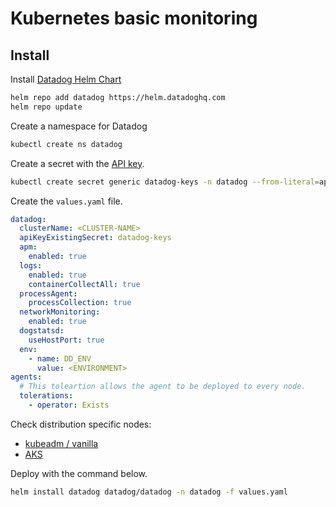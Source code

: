 # Kubernetes basic  monitoring

## Install

Install [Datadog Helm Chart](https://github.com/DataDog/helm-charts/tree/master/charts/datadog)

```bash
helm repo add datadog https://helm.datadoghq.com
helm repo update
```

Create a namespace for Datadog

```bash
kubectl create ns datadog
```

Create a secret with the [API key](https://app.datadoghq.com/account/settings#api).

```bash
kubectl create secret generic datadog-keys -n datadog --from-literal=api-key=<API-KEY>
```

Create the `values.yaml` file.

```yaml
datadog:
  clusterName: <CLUSTER-NAME>
  apiKeyExistingSecret: datadog-keys
  apm:
    enabled: true
  logs:
    enabled: true
    containerCollectAll: true
  processAgent:
    processCollection: true
  networkMonitoring:
    enabled: true
  dogstatsd:
    useHostPort: true
  env:
    - name: DD_ENV
      value: <ENVIRONMENT>
agents:
  # This toleartion allows the agent to be deployed to every node.
  tolerations:
    - operator: Exists
```

Check distribution specific nodes:

- [kubeadm / vanilla](kubeadm.md)
- [AKS](aks.md)

 Deploy with the command below.

```bash
helm install datadog datadog/datadog -n datadog -f values.yaml
```
